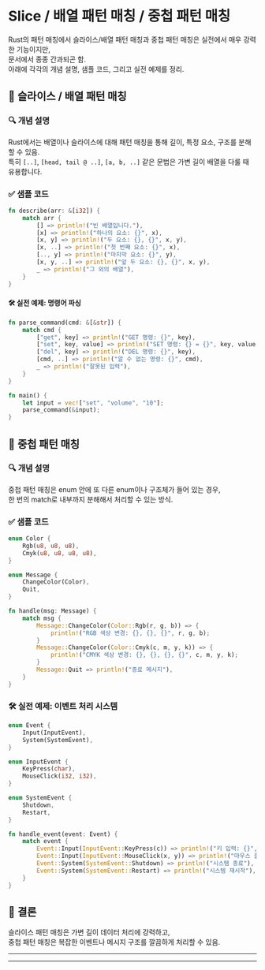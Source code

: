 # Slice / 배열 패턴 매칭 / 중첩 패턴 매칭
Rust의 패턴 매칭에서 슬라이스/배열 패턴 매칭과 중첩 패턴 매칭은 실전에서 매우 강력한 기능이지만,  
문서에서 종종 간과되곤 함.  
아래에 각각의 개념 설명, 샘플 코드, 그리고 실전 예제를 정리.

## 🧩 슬라이스 / 배열 패턴 매칭

### 🔍 개념 설명
Rust에서는 배열이나 슬라이스에 대해 패턴 매칭을 통해 길이, 특정 요소, 구조를 분해할 수 있음.  
특히 `[..]`, `[head, tail @ ..]`, `[a, b, ..]` 같은 문법은 가변 길이 배열을 다룰 때 유용합니다.

### ✅ 샘플 코드
```rust
fn describe(arr: &[i32]) {
    match arr {
        [] => println!("빈 배열입니다."),
        [x] => println!("하나의 요소: {}", x),
        [x, y] => println!("두 요소: {}, {}", x, y),
        [x, ..] => println!("첫 번째 요소: {}", x),
        [.., y] => println!("마지막 요소: {}", y),
        [x, y, ..] => println!("앞 두 요소: {}, {}", x, y),
        _ => println!("그 외의 배열"),
    }
}
```

#### 🛠 실전 예제: 명령어 파싱
```rust
fn parse_command(cmd: &[&str]) {
    match cmd {
        ["get", key] => println!("GET 명령: {}", key),
        ["set", key, value] => println!("SET 명령: {} = {}", key, value),
        ["del", key] => println!("DEL 명령: {}", key),
        [cmd, ..] => println!("알 수 없는 명령: {}", cmd),
        _ => println!("잘못된 입력"),
    }
}
```
```rust
fn main() {
    let input = vec!["set", "volume", "10"];
    parse_command(&input);
}
```


## 🧩 중첩 패턴 매칭
### 🔍 개념 설명
중첩 패턴 매칭은 enum 안에 또 다른 enum이나 구조체가 들어 있는 경우,  
한 번의 match로 내부까지 분해해서 처리할 수 있는 방식.

### ✅ 샘플 코드
```rust
enum Color {
    Rgb(u8, u8, u8),
    Cmyk(u8, u8, u8, u8),
}
```
```rust
enum Message {
    ChangeColor(Color),
    Quit,
}
```
```rust
fn handle(msg: Message) {
    match msg {
        Message::ChangeColor(Color::Rgb(r, g, b)) => {
            println!("RGB 색상 변경: {}, {}, {}", r, g, b);
        }
        Message::ChangeColor(Color::Cmyk(c, m, y, k)) => {
            println!("CMYK 색상 변경: {}, {}, {}, {}", c, m, y, k);
        }
        Message::Quit => println!("종료 메시지"),
    }
}
```

### 🛠 실전 예제: 이벤트 처리 시스템
```rust
enum Event {
    Input(InputEvent),
    System(SystemEvent),
}
```
```rust
enum InputEvent {
    KeyPress(char),
    MouseClick(i32, i32),
}
```
```rust
enum SystemEvent {
    Shutdown,
    Restart,
}
```
```rust
fn handle_event(event: Event) {
    match event {
        Event::Input(InputEvent::KeyPress(c)) => println!("키 입력: {}", c),
        Event::Input(InputEvent::MouseClick(x, y)) => println!("마우스 클릭: ({}, {})", x, y),
        Event::System(SystemEvent::Shutdown) => println!("시스템 종료"),
        Event::System(SystemEvent::Restart) => println!("시스템 재시작"),
    }
}
```

## 💬 결론
슬라이스 패턴 매칭은 가변 길이 데이터 처리에 강력하고,  
중첩 패턴 매칭은 복잡한 이벤트나 메시지 구조를 깔끔하게 처리할 수 있음.

---


---
